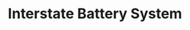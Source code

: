 ---
title: "Interstate Battery System"
url: /gilbertsville/interstate-battery-system/
shop: car parts
---